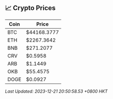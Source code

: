 ## 📈 Crypto Prices

| Coin | Price |
| ---- | ----- |
| BTC | $44168.3777 |
| ETH | $2267.3642 |
| BNB | $271.2077 |
| CRV | $0.5958 |
| ARB | $1.1449 |
| OKB | $55.4575 |
| DOGE | $0.0927 |

_Last Updated: 2023-12-21 20:50:58.53 +0800 HKT_